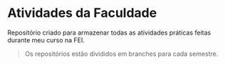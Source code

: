 # Atividades da Faculdade
Repositório criado para armazenar todas as atividades práticas feitas durante meu curso na FEI.

> Os repositórios estão divididos em branches para cada semestre.
